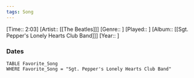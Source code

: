 ```yaml
---
tags: Song  
---
```

[Time:: 2:03]
[Artist:: [[The Beatles]]]
[Genre:: ]
[Played:: ]
[Album:: [[Sgt. Pepper's Lonely Hearts Club Band]]]
[Year:: ]
### Dates
````dataview
TABLE Favorite_Song
WHERE Favorite_Song = "Sgt. Pepper's Lonely Hearts Club Band"
````